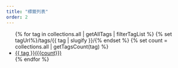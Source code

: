 ```yaml
---
title: "標籤列表"
order: 2
---
```


<ul class="tags">
  {% for tag in collections.all | getAllTags | filterTagList %} {% set
  tagUrl%}/tags/{{ tag | slugify }}/{% endset %} {% set count = collections.all
  | getTagsCount(tag) %}
  <li><a href="{{ tagUrl }}" class="post-tag">{{ tag }}({{count}})</a></li>
  {% endfor %}
</ul>
